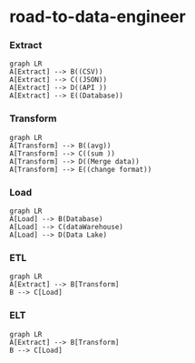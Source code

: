 # road-to-data-engineer



###  Extract

```mermaid
graph LR
A[Extract] --> B((CSV))
A[Extract] --> C((JSON))
A[Extract] --> D((API ))
A[Extract] --> E((Database))
```
###  Transform
```mermaid
graph LR
A[Transform] --> B((avg))
A[Transform] --> C((sum ))
A[Transform] --> D((Merge data))
A[Transform] --> E((change format))
```
### Load
```mermaid
graph LR
A[Load] --> B(Database)
A[Load] --> C(dataWarehouse)
A[Load] --> D(Data Lake)
```
###  ETL
```mermaid
graph LR
A[Extract] --> B[Transform]
B --> C[Load]
```

###  ELT
```mermaid
graph LR
A[Extract] --> B[Transform]
B --> C[Load]
```

